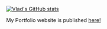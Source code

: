 [![Vlad's GitHub stats](https://github-readme-stats.vercel.app/api?username=VladSydorets&show_icons=true&theme=one_dark_pro)](https://github.com/anuraghazra/github-readme-stats)

My Portfolio website is published <a href="https://syncdoth.github.io" target="_blank">here!</a>
